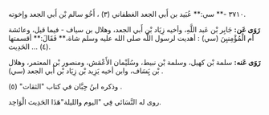٣٧١٠ -** سي:** عُبَيد بن أَبي الجعد الغطفاني (٣) ، أَخُو سالم بْن أَبي الجعد وإخوته.

**رَوَى عَن:** جَابِر بْن عَبد اللَّهِ، وأخيه زِيَاد بْن أَبي الجعد، وهلال بن سياف - فيما قيل، وعائشة أم الْمُؤْمِنيِنَ (سي) : أهديت لرسول اللَّه صلى الله عليه وسلم شاة،** فَقَالَ:** أقسمتها (٤) ... الحَدِيث.

**رَوَى عَنه:** سلمة بْن كهيل، وسلمة بْن نبيط، وسُلَيْمان الأَعْمَش، ومنصور بْن المعتمر، وهلال بْن يَِسَاف، وابن أخيه يَزِيد بْن زِيَاد بْن أَبي الجعد (سي) .

وذكره ابنُ حِبَّان في كتاب "الثقات" (٥) .

روى له النَّسَائي فِي "اليوم والليلة"هَذَا الحَدِيث الْوَاحِد.